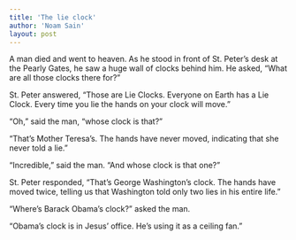 ```yaml
---
title: 'The lie clock'
author: 'Noam Sain'
layout: post
---
```


A man died and went to heaven. As he stood in front of St. Peter’s desk at the Pearly Gates, he saw a huge wall of clocks behind him. He asked, “What are all those clocks there for?”

St. Peter answered, “Those are Lie Clocks. Everyone on Earth has a Lie Clock. Every time you lie the hands on your clock will move.”

“Oh,” said the man, “whose clock is that?”

“That’s Mother Teresa’s. The hands have never moved, indicating that she never told a lie.”

“Incredible,” said the man. “And whose clock is that one?”

St. Peter responded, “That’s George Washington’s clock. The hands have moved twice, telling us that Washington told only two lies in his entire life.”

“Where’s Barack Obama’s clock?” asked the man.

“Obama’s clock is in Jesus’ office. He’s using it as a ceiling fan.”
